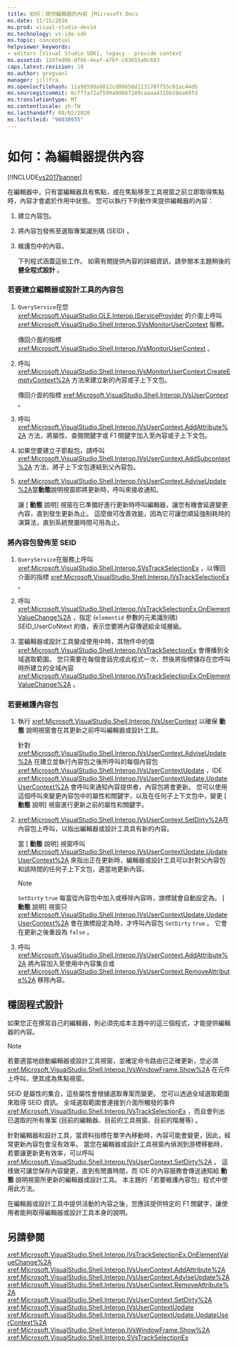```yaml
---
title: 如何：提供編輯器的內容 |Microsoft Docs
ms.date: 11/15/2016
ms.prod: visual-studio-dev14
ms.technology: vs-ide-sdk
ms.topic: conceptual
helpviewer_keywords:
- editors [Visual Studio SDK], legacy - provide context
ms.assetid: 12df4d06-df6b-4eaf-a7bf-c83655a0c683
caps.latest.revision: 18
ms.author: gregvanl
manager: jillfra
ms.openlocfilehash: 11a98599a9812cd00650d113170ff55c01ac44db
ms.sourcegitcommit: 6cfffa72af599a9d667249caaaa411bb28ea69fd
ms.translationtype: MT
ms.contentlocale: zh-TW
ms.lasthandoff: 09/02/2020
ms.locfileid: "90838935"
---
```

# <a name="how-to-provide-context-for-editors"></a>如何：為編輯器提供內容
[!INCLUDE[vs2017banner](../includes/vs2017banner.md)]

在編輯器中，只有當編輯器具有焦點，或在焦點移至工具視窗之前立即取得焦點時，內容才會處於作用中狀態。 您可以執行下列動作來提供編輯器的內容：  
  
1. 建立內容包。  
  
2. 將內容包發佈至選取專案識別碼 (SEID) 。  
  
3. 維護包中的內容。  
  
   下列程式涵蓋這些工作。 如需有關提供內容的詳細資訊，請參閱本主題稍後的 **健全程式設計** 。  
  
### <a name="to-create-a-context-bag-for-an-editor-or-a-designer"></a>若要建立編輯器或設計工具的內容包  
  
1. `QueryService`在您 <xref:Microsoft.VisualStudio.OLE.Interop.IServiceProvider> 的介面上呼叫 <xref:Microsoft.VisualStudio.Shell.Interop.SVsMonitorUserContext> 服務。  
  
     傳回介面的指標 <xref:Microsoft.VisualStudio.Shell.Interop.IVsMonitorUserContext> 。  
  
2. 呼叫 <xref:Microsoft.VisualStudio.Shell.Interop.IVsMonitorUserContext.CreateEmptyContext%2A> 方法來建立新的內容或子上下文包。  
  
     傳回介面的指標 <xref:Microsoft.VisualStudio.Shell.Interop.IVsUserContext> 。  
  
3. 呼叫 <xref:Microsoft.VisualStudio.Shell.Interop.IVsUserContext.AddAttribute%2A> 方法，將屬性、查閱關鍵字或 F1 關鍵字加入至內容或子上下文包。  
  
4. 如果您要建立子節點包，請呼叫 <xref:Microsoft.VisualStudio.Shell.Interop.IVsUserContext.AddSubcontext%2A> 方法，將子上下文包連結到父內容包。  
  
5. <xref:Microsoft.VisualStudio.Shell.Interop.IVsUserContext.AdviseUpdate%2A>當**動態**說明視窗即將更新時，呼叫來接收通知。  
  
     讓 [ **動態** 說明] 視窗在已準備好進行更新時呼叫編輯器，讓您有機會延遲變更內容，直到發生更新為止。 這麼做可改善效能，因為它可讓您順延強制耗時的演算法，直到系統閒置時間可用為止。  
  
### <a name="to-publish-the-context-bag-to-the-seid"></a>將內容包發佈至 SEID  
  
1. `QueryService`在服務上呼叫 <xref:Microsoft.VisualStudio.Shell.Interop.SVsTrackSelectionEx> ，以傳回介面的指標 <xref:Microsoft.VisualStudio.Shell.Interop.IVsTrackSelectionEx> 。  
  
2. 呼叫 <xref:Microsoft.VisualStudio.Shell.Interop.IVsTrackSelectionEx.OnElementValueChange%2A> ，指定 (`elementid` 參數的元素識別碼) SEID_UserCoNtext 的值，表示您要將內容傳遞給全域層級。  
  
3. 當編輯器或設計工具變成使用中時，其物件中的值 <xref:Microsoft.VisualStudio.Shell.Interop.IVsTrackSelectionEx> 會傳播到全域選取範圍。 您只需要在每個會話完成此程式一次，然後將指標儲存在您呼叫時所建立的全域內容 <xref:Microsoft.VisualStudio.Shell.Interop.IVsTrackSelectionEx.OnElementValueChange%2A> 。  
  
### <a name="to-maintain-the-context-bag"></a>若要維護內容包  
  
1. 執行 <xref:Microsoft.VisualStudio.Shell.Interop.IVsUserContext> 以確保 **動態** 說明視窗會在其更新之前呼叫編輯器或設計工具。  
  
     針對 <xref:Microsoft.VisualStudio.Shell.Interop.IVsUserContext.AdviseUpdate%2A> 在建立並執行內容包之後所呼叫的每個內容包 <xref:Microsoft.VisualStudio.Shell.Interop.IVsUserContextUpdate> ，IDE <xref:Microsoft.VisualStudio.Shell.Interop.IVsUserContextUpdate.UpdateUserContext%2A> 會呼叫來通知內容提供者，內容包將會更新。 您可以使用這個呼叫來變更內容包中的屬性和關鍵字，以及在任何子上下文包中，變更 [ **動態** 說明] 視窗進行更新之前的屬性和關鍵字。  
  
2. <xref:Microsoft.VisualStudio.Shell.Interop.IVsUserContext.SetDirty%2A>在內容包上呼叫，以指出編輯器或設計工具具有新的內容。  
  
     當 [ **動態** 說明] 視窗呼叫 <xref:Microsoft.VisualStudio.Shell.Interop.IVsUserContextUpdate.UpdateUserContext%2A> 來指出正在更新時，編輯器或設計工具可以針對父內容包和該時間的任何子上下文包，適當地更新內容。  
  
    > [!NOTE]
    > `SetDirty` `true` 每當從內容包中加入或移除內容時，旗標就會自動設定為。 [ **動態** 說明] 視窗只 <xref:Microsoft.VisualStudio.Shell.Interop.IVsUserContextUpdate.UpdateUserContext%2A> 會在旗標設定為時，才呼叫內容包 `SetDirty` `true` 。 它會在更新之後重設為 `false` 。  
  
3. 呼叫 <xref:Microsoft.VisualStudio.Shell.Interop.IVsUserContext.AddAttribute%2A> 將內容加入至使用中內容集合或 <xref:Microsoft.VisualStudio.Shell.Interop.IVsUserContext.RemoveAttribute%2A> 移除內容。  
  
## <a name="robust-programming"></a>穩固程式設計  
 如果您正在撰寫自己的編輯器，則必須完成本主題中的這三個程式，才能提供編輯器的內容。  
  
> [!NOTE]
> 若要適當地啟動編輯器或設計工具視窗，並確定命令路由已正確更新，您必須 <xref:Microsoft.VisualStudio.Shell.Interop.IVsWindowFrame.Show%2A> 在元件上呼叫，使其成為焦點視窗。  
  
 SEID 是屬性的集合，這些屬性會根據選取專案而變更。 您可以透過全域選取範圍來取得 SEID 資訊。 全域選取範圍會連接到介面所觸發的事件 <xref:Microsoft.VisualStudio.Shell.Interop.IVsTrackSelectionEx> ，而且會列出已選取的所有專案 (目前的編輯器、目前的工具視窗、目前的階層等) 。  
  
 針對編輯器和設計工具，當資料指標在單字內移動時，內容可能會變更，因此，經常更新內容包會沒有效率。 當您在編輯器或設計工具視窗內偵測到游標移動時，若要讓更新更有效率，可以呼叫 <xref:Microsoft.VisualStudio.Shell.Interop.IVsUserContext.SetDirty%2A> 。 這樣做可讓您保存內容變更，直到有閒置時間，而 IDE 的內容服務會傳送通知給 **動態** 說明視窗所更新的編輯器或設計工具。 本主題的「若要維護內容包」程式中使用此方法。  
  
 在編輯器或設計工具中提供活動的內容之後，您應該提供特定的 F1 關鍵字，讓使用者能夠取得編輯器或設計工具本身的說明。  
  
## <a name="see-also"></a>另請參閱  
 <xref:Microsoft.VisualStudio.Shell.Interop.IVsTrackSelectionEx.OnElementValueChange%2A>   
 <xref:Microsoft.VisualStudio.Shell.Interop.IVsUserContext.AddAttribute%2A>   
 <xref:Microsoft.VisualStudio.Shell.Interop.IVsUserContext.AdviseUpdate%2A>   
 <xref:Microsoft.VisualStudio.Shell.Interop.IVsUserContext.RemoveAttribute%2A>   
 <xref:Microsoft.VisualStudio.Shell.Interop.IVsUserContext.SetDirty%2A>   
 <xref:Microsoft.VisualStudio.Shell.Interop.IVsUserContextUpdate>   
 <xref:Microsoft.VisualStudio.Shell.Interop.IVsUserContextUpdate.UpdateUserContext%2A>   
 <xref:Microsoft.VisualStudio.Shell.Interop.IVsWindowFrame.Show%2A>   
 <xref:Microsoft.VisualStudio.Shell.Interop.SVsTrackSelectionEx>
